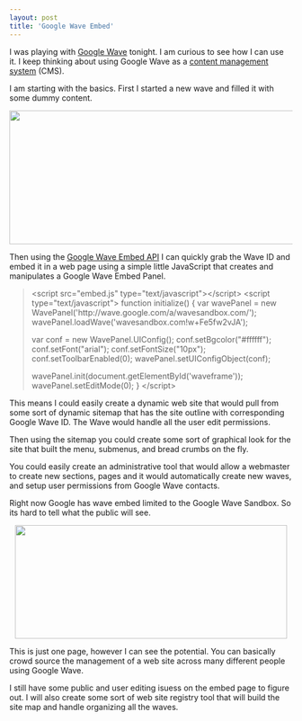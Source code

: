 ```yaml
---
layout: post
title: 'Google Wave Embed'
---
```

I was playing with <a href="http://wave.google.com">Google Wave</a> tonight. I am curious to see how I can use it. I keep thinking about using Google Wave as a <a class="zem_slink" title="Content management system" rel="wikipedia" href="http://en.wikipedia.org/wiki/Content_management_system">content management system</a> (CMS).<p></p>
I am starting with the basics. First I started a new wave and filled it with some dummy content.
<p style="text-align: center;"><img class="aligncenter" title="Google Wave CMS Editor" src="http://kinlane-productions.s3.amazonaws.com/google-wave_embed/Wave-CMS-Editor.jpg" alt="" width="536" height="238" /><p></p>
Then using the <a href="http://code.google.com/apis/wave/embed/">Google Wave Embed API</a> I can quickly grab the Wave ID and embed it in a web page using a simple little JavaScript that creates and manipulates a Google Wave Embed Panel.
<blockquote>&lt;script src="embed.js" type="text/javascript"&gt;&lt;/script&gt;
&lt;script type="text/javascript"&gt;
function initialize() {
var wavePanel = new WavePanel('http://wave.google.com/a/wavesandbox.com/');
wavePanel.loadWave('wavesandbox.com!w+Fe5fw2vJA');<p></p>
var conf = new WavePanel.UIConfig();
conf.setBgcolor("#ffffff");
conf.setFont("arial");
conf.setFontSize("10px");
conf.setToolbarEnabled(0);
wavePanel.setUIConfigObject(conf);<p></p>
wavePanel.init(document.getElementById('waveframe'));
wavePanel.setEditMode(0);
}
&lt;/script&gt;</blockquote>
This means I could easily create a dynamic web site that would pull from some sort of dynamic sitemap that has the site outline with corresponding Google Wave ID. The Wave would handle all the user edit permissions.<p></p>
Then using the sitemap you could create some sort of graphical look for the site that built the menu, submenus, and bread crumbs on the fly.<p></p>
You could easily create an administrative tool that would allow a webmaster to create new sections, pages and it would automatically create new waves, and setup user permissions from Google Wave contacts.<p></p>
Right now Google has wave embed limited to the Google Wave Sandbox. So its hard to tell what the public will see.
<p style="text-align: center;"><img class="aligncenter" title="Wave-CMS-Editor-Embed" src="http://kinlane-productions.s3.amazonaws.com/google-wave_embed/Wave-CMS-Editor-Embed.jpg" alt="" width="484" height="202" />
<p style="text-align: left;">This is just one page, however I can see the potential. You can basically crowd source the management of a web site across many different people using Google Wave.
<p style="text-align: left;">I still have some public and user editing isuess on the embed page to figure out. I will also create some sort of web site registry tool that will build the site map and handle organizing all the waves.<p></p>
